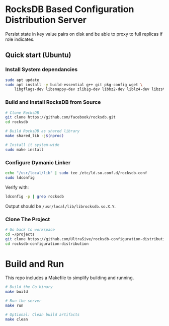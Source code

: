 # RocksDB Based Configuration Distribution Server
Persist state in key value pairs on disk and be able to proxy to full replicas if role indicates.


## Quick start (Ubuntu)

### Install System dependancies
```bash
sudo apt update
sudo apt install -y build-essential g++ git pkg-config wget \
    libgflags-dev libsnappy-dev zlib1g-dev libbz2-dev liblz4-dev libzstd-dev
```

### Build and Install RocksDB from Source
```bash
# Clone RocksDB
git clone https://github.com/facebook/rocksdb.git
cd rocksdb

# Build RocksDB as shared library
make shared_lib -j$(nproc)

# Install it system-wide
sudo make install
```

### Configure Dymanic Linker
```bash
echo "/usr/local/lib" | sudo tee /etc/ld.so.conf.d/rocksdb.conf
sudo ldconfig
```
Verify with:
```bash
ldconfig -p | grep rocksdb
```
Output should be `/usr/local/lib/librocksdb.so.X.Y`.

### Clone The Project
```bash
# Go back to workspace
cd ~/projects
git clone https://github.com/UltraSive/rocksdb-configuration-distribution.git
cd rocksdb-configuration-distribution
```


# Build and Run
This repo includes a Makefile to simplify building and running.
```bash
# Build the Go binary
make build

# Run the server
make run

# Optional: Clean build artifacts
make clean
```